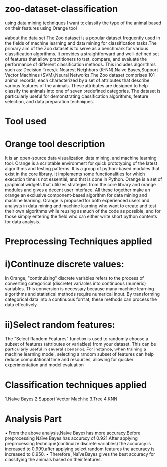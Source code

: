 # zoo-dataset-classification
using data mining techniques I want to classify the type of the animal based on their features using Orange tool

#about the data set
The Zoo dataset is a popular dataset frequently used in the fields of machine learning and 	data 	mining for classification tasks.The primary aim of the Zoo dataset is to serve as a benchmark for various classification 	algorithms. It provides a straightforward and well-defined set of features 	that allow practitioners to 	test, compare, and evaluate the performance of different classification methods. This includes 	algorithms such as: Decision Trees,k-Nearest Neighbors (K-NN),Naive Bayes,Support Vector 	Machines (SVM),Neural Networks.The Zoo 	dataset comprises 101 animal records, each 	characterized by a set of attributes that describe 	various features of the animals. These attributes are designed to help classify the animals into one of 	seven predefined categories. The dataset is particularly useful for demonstrating classification 	algorithms, feature selection, and data preparation techniques.


# Tool used
# Orange  tool description

It is an open-source data visualization, data mining, and machine learning tool. Orange is a 	scriptable  environment for quick prototyping of the latest algorithms and testing patterns. It is a group 	of python-based modules that exist in the core library. It implements some functionalities for which 	execution time is not essential, and that is done in Python.
Orange is a set of graphical widgets that utilizes strategies from the core library and orange modules and gives a decent user interface. All these together make an orange an exclusive component-based algorithm for data mining and machine learning. Orange is proposed for both experienced users and analysts in data mining and machine learning who want to create and test their own algorithms while reusing as much of the code as possible, and for those simply entering the field who can either write short python contents for data analysis.

# Preprocessing Techniques applied

# i)Continuze  discrete values: 
In Orange, "continuizing" discrete variables refers to the process of converting categorical (discrete) variables into continuous (numeric) variables. This conversion is necessary because many machine learning algorithms and statistical methods require numerical input. By transforming categorical data into a continuous format, these methods can process the data effectively. 
# ii)Select random features:
The "Select Random Features" function is used to randomly choose a subset of features (attributes or variables) from your dataset. This can be particularly useful in several scenarios. For instance, when training a machine learning model, selecting a random subset of features can help reduce computational time and resources, allowing for quicker experimentation and model evaluation. 

# Classification techniques applied
1.Naive Bayes
2.Support Vector Machine
3.Tree
4.KNN

# Analysis Part
•	From the above analysis,Naive Bayes has more accuracy.Before preprocessing Naïve Bayes has accuracy of 0.921.After applying preprocessing technique(continuize discrete variables) the accuracy is increased to 0.999.after applying select random features the accuracy is increased to 0.950.
•	Therefore ,Naïve Bayes gives the best accuracy for classifying the animals based on their features.

  


